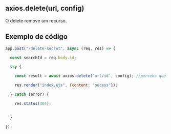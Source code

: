 

## axios.delete(url, config)

O delete remove um recurso.

## Exemplo de código

```js
app.post("/delete-secret", async (req, res) => {

  const searchId = req.body.id;

  try {

    const result = await axios.delete(`url/id`, config); //perceba que ele não possui data, apenas o id a ser removido no header

    res.render("index.ejs", {content: "sucess"});

  } catch (error) {

    res.status(404);
    

  }

});
```
